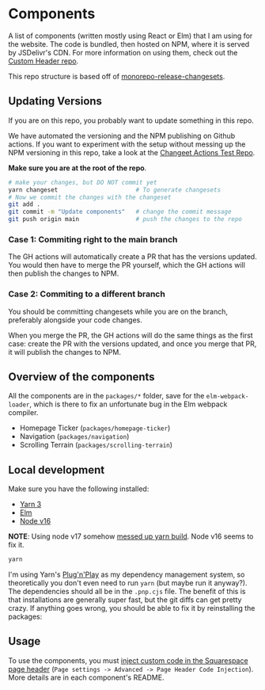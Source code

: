 # Components

A list of components (written mostly using React or Elm) that I am using for the website. The code is bundled, then hosted on NPM, where it is served by JSDelivr's CDN. For more information on using them, check out the [Custom Header repo](https://github.com/e3c-summer-worker/custom-header).

This repo structure is based off of [monorepo-release-changesets](https://github.com/azu/monorepo-release-changesets).

## Updating Versions

If you are on this repo, you probably want to update something in this repo.

We have automated the versioning and the NPM publishing on Github actions. If you want to experiment with the setup without messing up the NPM versioning in this repo, take a look at the [Changeet Actions Test Repo](https://github.com/e3c-summer-worker/changeset-actions-test).

**Make sure you are at the root of the repo**.

```bash
# make your changes, but DO NOT commit yet
yarn changeset                      # To generate changesets
# Now we commit the changes with the changeset
git add .
git commit -m "Update components"   # change the commit message
git push origin main                # push the changes to the repo
```

### Case 1: Commiting right to the main branch

The GH actions will automatically create a PR that has the versions updated. You would then have to merge the PR yourself, which the GH actions will then publish the changes to NPM.

### Case 2: Commiting to a different branch

You should be committing changesets while you are on the branch, preferably alongside your code changes.

When you merge the PR, the GH actions will do the same things as the first case: create the PR with the versions updated, and once you merge that PR, it will publish the changes to NPM.

## Overview of the components

All the components are in the `packages/*` folder, save for the `elm-webpack-loader`, which is there to fix an unfortunate bug in the Elm webpack compiler.

- Homepage Ticker (`packages/homepage-ticker`)
- Navigation (`packages/navigation`)
- Scrolling Terrain (`packages/scrolling-terrain`)

## Local development

Make sure you have the following installed:

- [Yarn 3](https://yarnpkg.com/)
- [Elm](https://elm-lang.org/)
- [Node v16](https://nodejs.org/)

**NOTE**: Using node v17 somehow [messed up yarn build](https://stackoverflow.com/a/69789658). Node v16 seems to fix it.

```bash
yarn
```

I'm using Yarn's [Plug'n'Play](https://yarnpkg.com/features/pnp) as my dependency management system, so theoretically you don't even need to run `yarn` (but maybe run it anyway?). The dependencies should all be in the `.pnp.cjs` file. The benefit of this is that installations are generally super fast, but the git diffs can get pretty crazy. If anything goes wrong, you should be able to fix it by reinstalling the packages:

## Usage

To use the components, you must [inject custom code in the Squarespace page header](https://support.squarespace.com/hc/en-us/articles/205815908-Using-Code-Injection) (`Page settings -> Advanced -> Page Header Code Injection`). More details are in each component's README.
